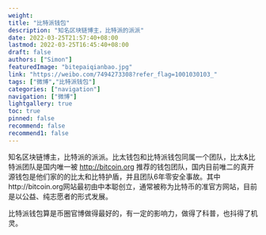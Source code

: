 ```yaml
---
weight: 
title: "比特派钱包"
description: "知名区块链博主，比特派的派派"
date: 2022-03-25T21:57:40+08:00
lastmod: 2022-03-25T16:45:40+08:00
draft: false
authors: ["Simon"]
featuredImage: "bitepaiqianbao.jpg"
link: "https://weibo.com/7494273308?refer_flag=1001030103_"
tags: ["微博","比特派钱包"]
categories: ["navigation"]
navigation: ["微博"]
lightgallery: true
toc: true
pinned: false
recommend: false
recommend1: false
---
```

知名区块链博主，比特派的派派。比太钱包和比特派钱包同属一个团队，比太&比特派团队是国内唯一被 http://bitcoin.org 推荐的钱包团队，国内目前唯二的真开源钱包是他们家的的比太和比特护盾，并且团队6年零安全事故。其中http://bitcoin.org网站最初由中本聪创立，通常被称为比特币的准官方网站，目前是以公益、纯志愿者的形式发展。

比特派钱包算是币圈官博做得最好的，有一定的影响力，做得了科普，也抖得了机灵。


